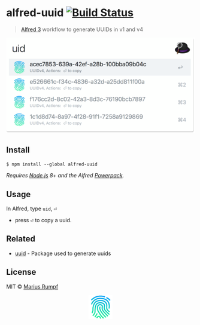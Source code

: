 # alfred-uuid [![Build Status](https://travis-ci.org/MariusRumpf/alfred-uuid.svg?branch=master)](https://travis-ci.org/MariusRumpf/alfred-uuid)

> [Alfred 3](https://www.alfredapp.com) workflow to generate UUIDs in v1 and v4

<img src="screenshot.png" width="580">

## Install

```
$ npm install --global alfred-uuid
```

*Requires [Node.js](https://nodejs.org) 8+ and the Alfred [Powerpack](https://www.alfredapp.com/powerpack/).*


## Usage

In Alfred, type `uid`, <kbd>⏎</kbd>
- press <kbd>⏎</kbd> to copy a uuid.


## Related

- [uuid](https://github.com/kelektiv/node-uuid) - Package used to generate uuids

## License

MIT © [Marius Rumpf](https://github.com/mariusrumpf)

<p align="center"><img src="icon.png" width="64"></p>
